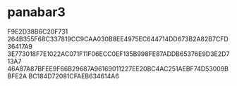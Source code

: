 # panabar3
F9E2D38B6C20F731
264B355F68C337819CC9CAA030B8EE4975EC644714DD673B2A82B7CFD36417A9
3E773018F7E1022AC071F11F06ECC0EF135B998FE87ADDB65376E9D3E2D713A7
46A87A87BFEE9F66B29687A96169011227EE20BC4AC251AEBF74D53009BBFE2A
BC184D72081CFAEB634614A6
